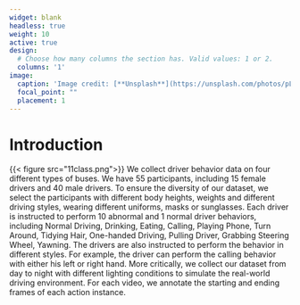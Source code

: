 ```yaml
---
widget: blank
headless: true
weight: 10
active: true
design:
  # Choose how many columns the section has. Valid values: 1 or 2.
  columns: '1'
image:
  caption: 'Image credit: [**Unsplash**](https://unsplash.com/photos/pLCdAaMFLTE)'
  focal_point: ""
  placement: 1
---
```

# Introduction
{{< figure src="11class.png">}}
We collect driver behavior data on four different types of buses. We have 55 participants, including 15 female drivers and 40 male drivers. 
To ensure the diversity of our dataset, we select the participants with different body heights, weights and different driving styles, wearing different uniforms, 
masks or sunglasses. Each driver is instructed to perform 10 abnormal and 1 normal driver behaviors,
including Normal Driving, Drinking, Eating, Calling, Playing Phone, Turn Around, Tidying Hair, One-handed Driving, Pulling Driver, Grabbing Steering Wheel, Yawning.
The drivers are also instructed to perform the behavior in different styles. For example, the driver can perform the calling behavior with either his left or right hand.
More critically, we collect our dataset from day to night with different lighting conditions to simulate the real-world driving environment.
For each video, we annotate the starting and ending frames of each action instance.
